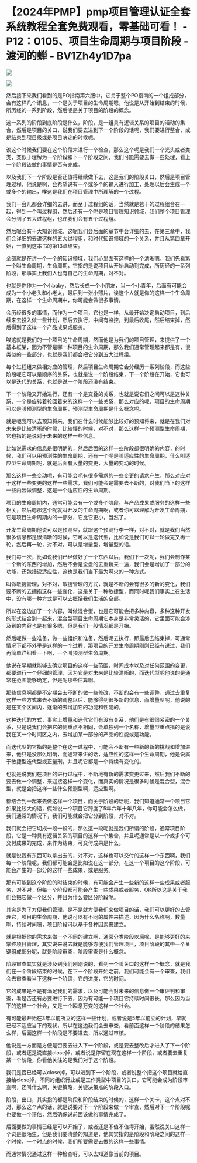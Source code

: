 # 【2024年PMP】pmp项目管理认证全套系统教程全套免费观看，零基础可看！ - P12：0105、项目生命周期与项目阶段 - 渡河的蝉 - BV1Zh4y1D7pa

![](img/cda4f562e63a74f8eb8ba85066e09c14_0.png)

![](img/cda4f562e63a74f8eb8ba85066e09c14_1.png)

然后接下来我们看到的是PO指南第六版中，它关于整个PO指南的一个组成部分，会有这样几个讯息，一个是关于项目的生命周期嗯，他说是从开始到结束的时候，所历经的一系列阶段，然后呢是关于项目的阶段的概念。

这一系列的阶段到底阶段是什么，阶段，是一组具有逻辑关系的项目的活动的集合，然后是项目的关口，说我们要去进到下一个阶段的话呢，我们要进行整合，或是结束到项目级或是项目决定的时候呢。

诶这个时候我们要在这个阶段末进行一个检查，那么这个呢是我们一个光头或者类类，类似于理解为一个阶段和下一个阶段之间，我们可能需要去做一些处理，看上一个阶段该做的事情是否有完成。

以及我们下一个阶段是否还值得继续做下去，这是我们的阶段关口，然后是项目管理过程，他说是啊，会希望说有一个或多个的输入进行加工，处理以后会生成一个或多个的输出，唉这是我们在项目管理中所理解的一个过程。

我们一会儿都会详细的去讲，而至于过程组的话，当然就是若干的过程组合在一起，得到一个叫过程组，然后还有一个呢是项目管理知识领域，我们整个项目管理会分到了五大过程组，也许我们会有五个过程组。

然后呢会有十大知识领域，这呢我们会后面的章节中会详细的去，在第三章中，我们会详细的去讲这样的五大过程组，和时代知识领域的一个关系，并且从第四章开始，一直到这本书的第13章结束。

全部就是在讲一个一个的知识领域，我们心里面有这样的一个清晰嗯，我们先看第一个叫生命周期，生命周期，它指的是说项目从开始启动到完成，所历经的一系列阶段，那事实上我们人也有自己的生命周期，对不对。

也就是你作为一个小baby，然后长成一个小朋友，当一个小青年，后面有可能会成为一个小老头和小老太，最后到一张小照片，诶这个人就是你的这样一个生命周期，在这样一个生命周期中，你可能会做很多事情。

会历经很多的事情，而作为一个项目，它也是一样，从最开始决定启动项目，到后续来去投入做一些计划，然后去执行，中间有监控，到最后收尾，然后结束掉，然后得到了这样一个产品成果或服务。

唉这就是我们的一个项目的生命周期，然而他是为我们的项目管理，来提供了一个基本框架，因为不管是哪一种项目的生命周期，那么我们通常管理起来都是有，很类似的一些部分，也就是我们都会把它分到五大过程组。

每个过程组来做相对应的管理，然后项目生命周期它会分经历一系列阶段，而这些阶段呢它可以是顺序的关系，也就是说一个阶段结束，下一个阶段在开始，它也可以是迭代的关系，也就是说一个阶段还没有结束。

下一个阶段又开始进行，还有一个是交叠的关系，也就是说它们之间可以是这种关系，一个是旋转着轮回着来的这样一个一些关系，那么对应的呢，项目的生命周期可以是叫预测型的生命周期，预测型生命周期是什么概念呢。

就是呃我可以去预知将来，我们在什么时候能够比较好的预知将来，就是在我们对未来是比较清晰的时候，比较懂的时候，对不对，那么这样一个预测型生命周期，它也指的是说对于未来的这样一些信息。

比如说需求的信息是很明确的，然后后面的这样一些阶段都很明确的内容，的时候，我们可以用预测性的生命周期，还有一个呢是叫适应性的生命周期，什么叫适应型生命周期呢，就是后面有大量的变更，大量的变动的时候。

那么这样一些变动呢，有可能会呃有很多需求的一些变更的请求产生，那么对应对于这样一些变更的这样一些需求，我们可能会是需要去不断的，对我们当下的这样一些内容做调整，这是一个适应性的生命周期。

项目的生命周期内，通常可能会有一个或多个阶段，与产品成果或服务的这样一些相关，然后嗯那这个呢就叫开发的生命周期啊，或者你可以理解为开发生命周期，它是项目生命周期内的一部分，它比它更小，当然了。

开发生命周期他说可以是预测型，就跟这个预测行李一样，对不对，就是我们当然很多信息都是很清晰的时候，它可以是迭代型，比如说是我们可以一轮做完又再一轮，然后再一轮，对不对，可以是增量型，增量型的话。

我们每一次，比如说我们已经做好了一个东西以后，我们下一次呢，我们会制作某一个新的东西的增加，然后不会是全盘的去重新来一遍，我们会是增加了一部分的功能，还包括说适应性，这也是我们当下最为啊火的一种方式。

叫做敏捷管理，对不对，敏捷管理的方式，就是不断的会有很多的新的变化，我们要不断的去拥抱这样一些变化，这是关于一种敏捷型，而同时呢我们事实上在生活中，没有哪一种方式是可以去概括我们生活的全部。

所以在这边加了一个内容，叫做混合型，也是它可能会把多种内容，多种这种开发的形式结合到一起来，混合型项目生命周期它本身是非常灵活的，它里面可能会涉及到的内容也是有很多嗯，但是我们一般情况都是开始。

然后呢做一些准备，做一些组织和准备，然后呢去执行，那最后去结束掉，可通常情况下都不外乎是这样的一个过程，那项目的开发生命周期刚刚已经有说过，我们再简单详细看一下啊，一个叫预测型生命周期。

他说在早期就能够去确定项目的这样一些范围，时间成本以及对任何范围的变更，都要进行一个仔细的管理，因为它是对未来是比较清晰的，而迭代型呢他说的是通常在范围能够确定，但是呢那些估算啊。

那些信息啊都是不定期会去不断的做一些修改，不断的会有一些调整，通过去重复这样一些方式来去不断的调整以后，能够得到很多新的信息，而增量型呢，他说的是在某个区间内，逐渐的去增加它的功能和性能的。

这种迭代的方式，事实上增量和迭代它们有没有关系，他们是有很很紧密的一个关系，只是说我们会把它的侧重点不相同，会单独列一个名称，增量型重点指的是说我在某一个时间区之内，去增加某一部分的产品的性能或是功能。

而迭代型的它指的是整个在这一过程中，可能会不断有一些新的新的挑战和增加进来，他只是没那么明确，而通常来讲的话，适应性的这样一个生命周期，他是说属于敏捷型迭代型或正量刑，并且呢它都是一个持续有变化的。

也就是说我们在项目的进行过程中，不断地有新的需求变更过来，然后我们不断的要去做一个调整，来迎接这样一个变化，而真实的情况是很多时候是混合型，混合型，就是会把这样一些什么预测型啊，适应型啊。

都结合到一起来去做这样一个项目，而关于阶段的话呢，我们知道通常一个项目它如果比较大的话，假如说一个项目它跨度了5年六年十年八年，你可能会怎么做，我们通常的情况下，我们可能就会把它分到阶段，对不对。

我们就会把它切成一段一段的，那么这一段呢就是我们所谓的阶段，通常项目阶段，它是一种具有逻辑关系的项目的这样一个集合，并且呢通常是以一个或多个可交付成果的完成，来作为结束，可交付成果是什么。

就是说我有东西可以拿出去的，对不对，这样也可以交付的这样一个东西啊，我们每一个阶段呢，我们都可能会是比如说在这一部分，在这一个项目的这个阶段，可能会产生的一部分的这样一些成果，或是服务。

那有可能到这个阶段的时结束的时候，有可能会产生一些新的这样一些成果或者服务，对不对，但每一个阶段都可能会产生一些成果或者服务，OK所以这是关于我们会把它做一个区分，并且为什么要区分阶段呢。

其实是为了方便我们管理，是不是就方便我们来做项目的话，我们可以更好的去管理它，项目的生命周期，他说可以有不同的属性来描述，因为什么名称啊，数量啊，持续时间嗯，项目阶段可以基于各种因素来建立。

就是根据你的需求来做一个不同的建立啊，通常分类阶段以后呢，是能够更好的来掌控项目管理，其实说来说去就是能够方便我们管理项目，项目阶段的其中一个关键组成部分呢，就是阶段审查，阶段审查是什么概念。

阶段审查其实就是涉及到我们刚刚说的，看到一个叫关口的这样一个概念，就是我们在一个阶段结束的时候，在下一个阶段开始之前，我们可能会有一个审查，我们会去审查看当下这样一个阶段，它的进度，它的时间。

它的成果是不是有满足我们的需求，以及可能会对未来的信息做一个审评判和审查，看是否还有必要进行下去，因为有可能一个项目它持续时间很长，那么因为当下的这样一个社会，又是一个瞬息万变的这样一个社会。

有可能最开始在3年以前所立的这样一些计划，或者说是5年以前立的计划，早就已经不适应当下的现状，所以在这边我们会去审查，看前面这样一个阶段的结果怎么样，后面这样一个阶段是不要进去，所以通过审核。

他说是一方面是方便是否要去进入下一个阶段，或是要去整改后才进入了下一个阶段，或者还是说直接close掉，或者说是停留在现在这样一个阶段，或者要去重复某一个阶段，你看他关注的是我们对于这个阶段。

我们是否已经可以close掉，可以进到下一个阶段，或者说整个把这个项目就给直接给close掉，不同的组织行业或是工作类型中项目的关口，它可能会成为阶段审查啊，还叫什么啊，关键策略，关键决策点的阶段入口。

阶段，出口，其实指的都是阶段和阶段结束的时候的，这样一个关卡，这个点对不对，那么这个点的话，就是说要对下一个阶段来做一个审查，然后对下一个阶段呢也要做一个评估，然后确保说前面该做的事情完成了。

后面要做的事情已经是可以开始了，或者还是不值不值得开始，虽然说关口这样一个词是很陌生，但是我们要清楚的知道是，他其实指的是阶段和阶段之间的这样一个时候，一个时点的时候，我们所要需要去做的这样一些事情。

而通常情况通过这样一种检查呀，可以去知道像当前的项目。